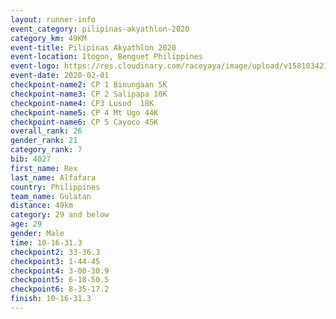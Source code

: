 ```yaml
--- 
layout: runner-info 
event_category: pilipinas-akyathlon-2020 
category_km: 49KM 
event-title: Pilipinas Akyathlon 2020 
event-location: Itogon, Benguet Philippines 
event-logo: https://res.cloudinary.com/raceyaya/image/upload/v1581034212/logo/ph-akyathlon_ldmu3f.png 
event-date: 2020-02-01 
checkpoint-name2: CP 1 Binungaan 5K 
checkpoint-name3: CP 2 Salipapa 10K 
checkpoint-name4: CP3 Lusod  18K 
checkpoint-name5: CP 4 Mt Ugo 44K 
checkpoint-name6: CP 5 Cayoco 45K 
overall_rank: 26
gender_rank: 21
category_rank: 7
bib: 4027
first_name: Rex
last_name: Alfafara
country: Philippines
team_name: Gulatan
distance: 49km
category: 29 and below
age: 29
gender: Male
time: 10-16-31.3
checkpoint2: 33-36.3
checkpoint3: 1-44-45
checkpoint4: 3-00-30.9
checkpoint5: 6-18-50.5
checkpoint6: 8-35-17.2
finish: 10-16-31.3
--- 
```

